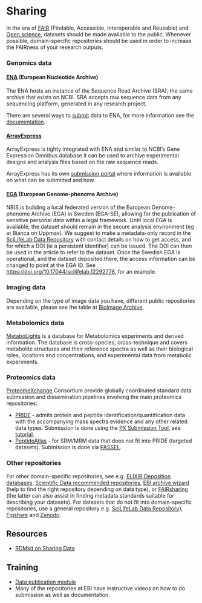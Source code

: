 # Sharing

In the era of [FAIR](/docs/topic/fair-principles.md) (Findable, Accessible, Interoperable and Reusable) and [Open science](https://www.vr.se/english/mandates/open-science/open-access-to-research-data.html), datasets should be made available to the public. Whenever possible, domain-specific repositories should be used in order to increase the FAIRness of your research outputs.

<!-- Put the text below into selectable/expandable sections -->
### Genomics data
#### [ENA](https://www.ebi.ac.uk/ena) (European Nucleotide Archive)
The ENA hosts an instance of the Sequence Read Archive (SRA), the same archive that exists on NCBI. SRA accepts raw sequence data from any sequencing platform, generated in any research project.

There are several ways to [submit](https://www.ebi.ac.uk/ena/submit) data to ENA, for more information see the [documentation](https://ena-docs.readthedocs.io/en/latest/).

#### [ArrayExpress](https://www.ebi.ac.uk/arrayexpress/)
ArrayExpress is tighty integrated with ENA and similar to NCBI’s Gene Expression Omnibus database it can be used to archive experimental designs and analysis files based on the raw sequence reads.

ArrayExpress has its own [submission portal](https://www.ebi.ac.uk/arrayexpress/submit/overview.html) where information is available on what can be submitted and how.

#### [EGA](https://ega-archive.org/) (European Genome-phenome Archive)
NBIS is building a local federated version of the European Genome-phenome Archive (EGA) in Sweden (EGA-SE), allowing for the publication of sensitive personal data within a legal framework. Until local EGA is available, the dataset should remain in the secure analysis environment (eg at Bianca on Uppmax). We suggest to make a metadata-only record in the [SciLifeLab Data Repository](https://www.scilifelab.se/community-pages/systems-data/repository/) with contact details on how to get access, and for which a DOI (ie a persistent identifier) can be issued. The DOI can then be used in the article to refer to the dataset. Once the Swedish EGA is operational, and the dataset deposited there, the access information can be changed to point at the EGA ID. See <https://doi.org/10.17044/scilifelab.12292778>, for an example.

### Imaging data
Depending on the type of image data you have, different public repositories are available, please see the table at [BioImage Archive](https://www.ebi.ac.uk/bioimage-archive/).

### Metabolomics data
[MetaboLights](https://www.ebi.ac.uk/metabolights/) is a database for Metabolomics experiments and derived information. The database is cross-species, cross-technique and covers metabolite structures and their reference spectra as well as their biological roles, locations and concentrations, and experimental data from metabolic experiments.

### Proteomics data
[ProteomeXchange](http://www.proteomexchange.org/) Consortium provide globally coordinated standard data submission and dissemination pipelines involving the main proteomics repositories:

* [PRIDE](https://www.ebi.ac.uk/pride/) - admits protein and peptide identification/quantification data with the accompanying mass spectra evidence and any other related data types. Submission is done using the [PX Submission Tool](https://www.ebi.ac.uk/pride/markdownpage/pridesubmissiontool), see [tutorial](https://www.ebi.ac.uk/pride/static/markdown/submitdatapage/files/Submission_Tutorial.pdf).
* [PeptideAtlas](http://www.peptideatlas.org/) - for SRM/MRM data that does not fit into PRIDE (targeted datasets). Submission is done via [PASSEL](http://www.peptideatlas.org/passel/).

### Other repositories
For other domain-specific repositories, see e.g. [ELIXIR Deposition databases](https://elixir-europe.org/services/tag/elixir-deposition-databases), [Scientific Data recommended repositories](https://www.nature.com/sdata/policies/repositories), [EBI archive wizard](https://www.ebi.ac.uk/submission/) (help to find the right repository depending on data type), or [FAIRsharing](https://fairsharing.org/databases/) (the latter can also assist in finding metadata standards suitable for describing your datasets). For datasets that do not fit into domain-specific repositories, use a general repository e.g. [SciLifeLab Data Repository](https://www.scilifelab.se/community-pages/systems-data/repository/)), [Figshare](https://figshare.com/) and [Zenodo](https://zenodo.org/).
<!-- end of expandable section -->

## Resources
* [RDMkit on Sharing Data](https://rdmkit.elixir-europe.org/sharing)

## Training
* [Data publication module](https://nbisweden.github.io/module-data-publication-dm-practices/)
* Many of the repositories at EBI have instructive videos on how to do submission as well as documentation.